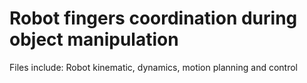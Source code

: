 # Robot fingers coordination during object manipulation

Files include: Robot kinematic, dynamics, motion planning and control
